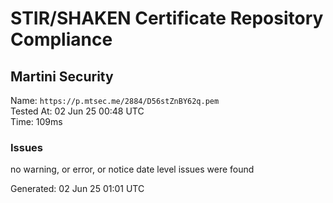 # STIR/SHAKEN Certificate Repository Compliance

## Martini Security

Name: `https://p.mtsec.me/2884/D56stZnBY62q.pem`\
Tested At: 02 Jun 25 00:48 UTC\
Time: 109ms

### Issues

no warning, or error, or notice date level issues were found

Generated: 02 Jun 25 01:01 UTC